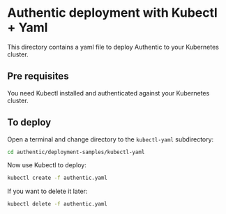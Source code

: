 # Authentic deployment with Kubectl + Yaml

This directory contains a yaml file to deploy Authentic to your Kubernetes cluster.


## Pre requisites

You need Kubectl installed and authenticated against your Kubernetes cluster.

## To deploy

Open a terminal and change directory to the `kubectl-yaml` subdirectory:

```bash
cd authentic/deployment-samples/kubectl-yaml
```

Now use Kubectl to deploy:

```bash
kubectl create -f authentic.yaml
```

If you want to delete it later:

```bash
kubectl delete -f authentic.yaml
```